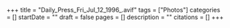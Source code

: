 +++
title = "Daily_Press_Fri_Jul_12_1996_.avif"
tags = ["Photos"]
categories = []
startDate = ""
draft = false
pages = []
description = ""
citations = []
+++
